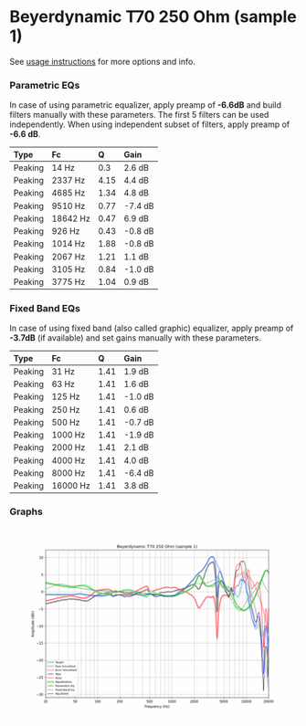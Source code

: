# Beyerdynamic T70 250 Ohm (sample 1)
See [usage instructions](https://github.com/jaakkopasanen/AutoEq#usage) for more options and info.

### Parametric EQs
In case of using parametric equalizer, apply preamp of **-6.6dB** and build filters manually
with these parameters. The first 5 filters can be used independently.
When using independent subset of filters, apply preamp of **-6.6 dB**.

| Type    | Fc       |    Q | Gain    |
|:--------|:---------|:-----|:--------|
| Peaking | 14 Hz    | 0.3  | 2.6 dB  |
| Peaking | 2337 Hz  | 4.15 | 4.4 dB  |
| Peaking | 4685 Hz  | 1.34 | 4.8 dB  |
| Peaking | 9510 Hz  | 0.77 | -7.4 dB |
| Peaking | 18642 Hz | 0.47 | 6.9 dB  |
| Peaking | 926 Hz   | 0.43 | -0.8 dB |
| Peaking | 1014 Hz  | 1.88 | -0.8 dB |
| Peaking | 2067 Hz  | 1.21 | 1.1 dB  |
| Peaking | 3105 Hz  | 0.84 | -1.0 dB |
| Peaking | 3775 Hz  | 1.04 | 0.9 dB  |

### Fixed Band EQs
In case of using fixed band (also called graphic) equalizer, apply preamp of **-3.7dB**
(if available) and set gains manually with these parameters.

| Type    | Fc       |    Q | Gain    |
|:--------|:---------|:-----|:--------|
| Peaking | 31 Hz    | 1.41 | 1.9 dB  |
| Peaking | 63 Hz    | 1.41 | 1.6 dB  |
| Peaking | 125 Hz   | 1.41 | -1.0 dB |
| Peaking | 250 Hz   | 1.41 | 0.6 dB  |
| Peaking | 500 Hz   | 1.41 | -0.7 dB |
| Peaking | 1000 Hz  | 1.41 | -1.9 dB |
| Peaking | 2000 Hz  | 1.41 | 2.1 dB  |
| Peaking | 4000 Hz  | 1.41 | 4.0 dB  |
| Peaking | 8000 Hz  | 1.41 | -6.4 dB |
| Peaking | 16000 Hz | 1.41 | 3.8 dB  |

### Graphs
![](./Beyerdynamic%20T70%20250%20Ohm%20(sample%201).png)